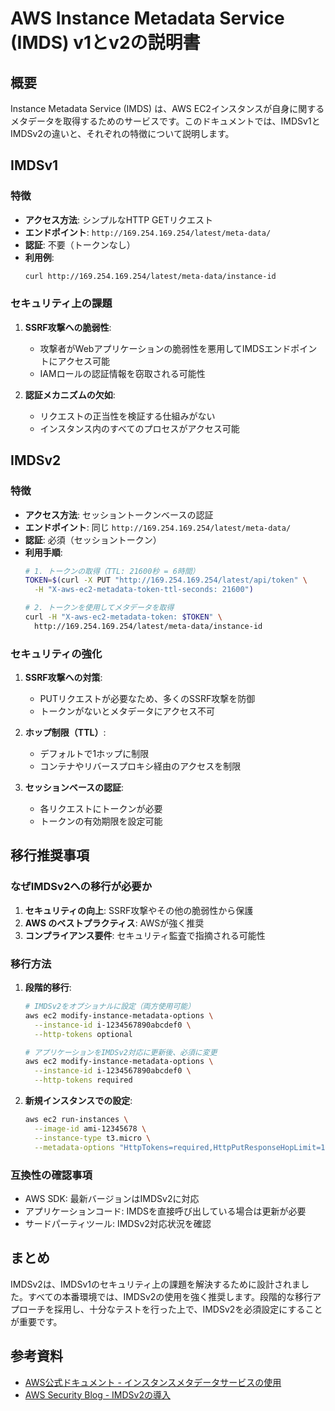 # AWS Instance Metadata Service (IMDS) v1とv2の説明書

## 概要

Instance Metadata Service (IMDS) は、AWS EC2インスタンスが自身に関するメタデータを取得するためのサービスです。このドキュメントでは、IMDSv1とIMDSv2の違いと、それぞれの特徴について説明します。

## IMDSv1

### 特徴
- **アクセス方法**: シンプルなHTTP GETリクエスト
- **エンドポイント**: `http://169.254.169.254/latest/meta-data/`
- **認証**: 不要（トークンなし）
- **利用例**:
  ```bash
  curl http://169.254.169.254/latest/meta-data/instance-id
  ```

### セキュリティ上の課題
1. **SSRF攻撃への脆弱性**: 
   - 攻撃者がWebアプリケーションの脆弱性を悪用してIMDSエンドポイントにアクセス可能
   - IAMロールの認証情報を窃取される可能性

2. **認証メカニズムの欠如**:
   - リクエストの正当性を検証する仕組みがない
   - インスタンス内のすべてのプロセスがアクセス可能

## IMDSv2

### 特徴
- **アクセス方法**: セッショントークンベースの認証
- **エンドポイント**: 同じ `http://169.254.169.254/latest/meta-data/`
- **認証**: 必須（セッショントークン）
- **利用手順**:
  ```bash
  # 1. トークンの取得（TTL: 21600秒 = 6時間）
  TOKEN=$(curl -X PUT "http://169.254.169.254/latest/api/token" \
    -H "X-aws-ec2-metadata-token-ttl-seconds: 21600")
  
  # 2. トークンを使用してメタデータを取得
  curl -H "X-aws-ec2-metadata-token: $TOKEN" \
    http://169.254.169.254/latest/meta-data/instance-id
  ```

### セキュリティの強化
1. **SSRF攻撃への対策**:
   - PUTリクエストが必要なため、多くのSSRF攻撃を防御
   - トークンがないとメタデータにアクセス不可

2. **ホップ制限（TTL）**:
   - デフォルトで1ホップに制限
   - コンテナやリバースプロキシ経由のアクセスを制限

3. **セッションベースの認証**:
   - 各リクエストにトークンが必要
   - トークンの有効期限を設定可能

## 移行推奨事項

### なぜIMDSv2への移行が必要か
1. **セキュリティの向上**: SSRF攻撃やその他の脆弱性から保護
2. **AWS のベストプラクティス**: AWSが強く推奨
3. **コンプライアンス要件**: セキュリティ監査で指摘される可能性

### 移行方法
1. **段階的移行**:
   ```bash
   # IMDSv2をオプショナルに設定（両方使用可能）
   aws ec2 modify-instance-metadata-options \
     --instance-id i-1234567890abcdef0 \
     --http-tokens optional
   
   # アプリケーションをIMDSv2対応に更新後、必須に変更
   aws ec2 modify-instance-metadata-options \
     --instance-id i-1234567890abcdef0 \
     --http-tokens required
   ```

2. **新規インスタンスでの設定**:
   ```bash
   aws ec2 run-instances \
     --image-id ami-12345678 \
     --instance-type t3.micro \
     --metadata-options "HttpTokens=required,HttpPutResponseHopLimit=1"
   ```

### 互換性の確認事項
- AWS SDK: 最新バージョンはIMDSv2に対応
- アプリケーションコード: IMDSを直接呼び出している場合は更新が必要
- サードパーティツール: IMDSv2対応状況を確認

## まとめ

IMDSv2は、IMDSv1のセキュリティ上の課題を解決するために設計されました。すべての本番環境では、IMDSv2の使用を強く推奨します。段階的な移行アプローチを採用し、十分なテストを行った上で、IMDSv2を必須設定にすることが重要です。

## 参考資料
- [AWS公式ドキュメント - インスタンスメタデータサービスの使用](https://docs.aws.amazon.com/ja_jp/AWSEC2/latest/UserGuide/ec2-instance-metadata.html)
- [AWS Security Blog - IMDSv2の導入](https://aws.amazon.com/blogs/security/defense-in-depth-open-firewalls-reverse-proxies-ssrf-vulnerabilities-ec2-instance-metadata-service/)